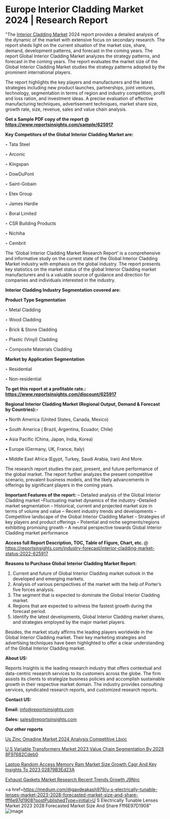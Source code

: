 # Europe Interior Cladding Market 2024 | Research Report

"The <a href=https://www.reportsinsights.com/sample/625917>Interior Cladding Market</a> 2024 report provides a detailed analysis of the dynamic of the market with extensive focus on secondary research. The report sheds light on the current situation of the market size, share, demand, development patterns, and forecast in the coming years. The report Global Interior Cladding Market analyzes the strategy patterns, and forecast in the coming years. The report evaluates the market size of the Global Interior Cladding Market studies the strategy patterns adopted by the prominent international players.

The report highlights the key players and manufacturers and the latest strategies including new product launches, partnerships, joint ventures, technology, segmentation in terms of region and industry competition, profit and loss ration, and investment ideas. A precise evaluation of effective manufacturing techniques, advertisement techniques, market share size, growth rate, size, revenue, sales and value chain analysis.

<strong>Get a Sample PDF copy of the report @ <a href=https://www.reportsinsights.com/sample/625917 style=color:#0000ff;>https://www.reportsinsights.com/sample/625917</a></strong>

<strong>Key Competitors of the Global Interior Cladding Market are:</strong>

‣ Tata Steel

‣ Arconic

‣ Kingspan

‣ DowDuPont

‣ Saint-Gobain

‣ Etex Group

‣ James Hardie

‣ Boral Limited

‣ CSR Building Products

‣ Nichiha

‣ Cembrit

The ‘Global Interior Cladding Market Research Report’ is a comprehensive and informative study on the current state of the Global Interior Cladding Market industry with emphasis on the global industry. The report presents key statistics on the market status of the global Interior Cladding market manufacturers and is a valuable source of guidance and direction for companies and individuals interested in the industry.

<strong>Interior Cladding Industry Segmentation covered are:</strong>

<strong>Product Type Segmentation</strong>

‣    Metal Cladding

‣ Wood Cladding

‣ Brick & Stone Cladding

‣ Plastic (Vinyl) Cladding

‣ Composite Materials Cladding

<strong>Market by Application Segmentation</strong>

‣   Residential

‣ Non-residential

<strong>To get this report at a profitable rate.: <a href=https://www.reportsinsights.com/discount/625917 style=color:#0000ff;>https://www.reportsinsights.com/discount/625917</a></strong>

<strong>Regional Interior Cladding Market (Regional Output, Demand &amp; Forecast by Countries):-</strong>

• North America (United States, Canada, Mexico)

• South America ( Brazil, Argentina, Ecuador, Chile)

• Asia Pacific (China, Japan, India, Korea)

• Europe (Germany, UK, France, Italy)

• Middle East Africa (Egypt, Turkey, Saudi Arabia, Iran) And More.

The research report studies the past, present, and future performance of the global market. The report further analyzes the present competitive scenario, prevalent business models, and the likely advancements in offerings by significant players in the coming years.

<strong>Important Features of the report:</strong>
– Detailed analysis of the Global Interior Cladding market
–Fluctuating market dynamics of the industry
–Detailed market segmentation
– Historical, current and projected market size in terms of volume and value
– Recent industry trends and developments
– Competitive landscape of the Global Interior Cladding Market
– Strategies of key players and product offerings
– Potential and niche segments/regions exhibiting promising growth
– A neutral perspective towards Global Interior Cladding market performance

<strong>Access full Report Description, TOC, Table of Figure, Chart, etc. </strong>@   <a href=https://reportsinsights.com/industry-forecast/interior-cladding-market-status-2022-625917 style=color:#0000ff;>https://reportsinsights.com/industry-forecast/interior-cladding-market-status-2022-625917</a>

<strong>Reasons to Purchase Global Interior Cladding Market Report:</strong>
1. Current and future of Global Interior Cladding market outlook in the developed and emerging markets.
2. Analysis of various perspectives of the market with the help of Porter’s five forces analysis.
3. The segment that is expected to dominate the Global Interior Cladding market.
4. Regions that are expected to witness the fastest growth during the forecast period.
5. Identify the latest developments, Global Interior Cladding market shares, and strategies employed by the major market players.

Besides, the market study affirms the leading players worldwide in the Global Interior Cladding market. Their key marketing strategies and advertising techniques have been highlighted to offer a clear understanding of the Global Interior Cladding market.

<strong><strong>About US</strong>:</strong>

Reports Insights is the leading research industry that offers contextual and data-centric research services to its customers across the globe. The firm assists its clients to strategize business policies and accomplish sustainable growth in their respective market domain. The industry provides consulting services, syndicated research reports, and customized research reports.

<strong>Contact US:</strong>

<p class=><b>Email:</b> <a href=mailto:info@reportsinsights.com>info@reportsinsights.com</a></p>
<p class=><b>Sales:</b> <a href=mailto:sales@reportsinsights.com>sales@reportsinsights.com</a></p>

<strong>Our other reports</strong>

<a href=https://www.linkedin.com/pulse/us-zinc-omadine-market-2024-analysis-competitive-lbxic/>Us Zinc Omadine Market 2024 Analysis Competitive Lbxic</a>

<a href=https://medium.com/@reportsinsights.aj/u-s-variable-transformers-market-2023-value-chain-segmentation-by-2028-8f97682cdeb0>U S Variable Transformers Market 2023 Value Chain Segmentation By 2028 8F97682Cdeb0</a>

<a href=https://medium.com/@swatiga40/laptop-random-access-memory-ram-market-size-growth-cagr-and-key-insights-to-2023-02879b3ed23a>Laptop Random Access Memory Ram Market Size Growth Cagr And Key Insights To 2023 02879B3Ed23A</a>

<a href=https://www.linkedin.com/pulse/exhaust-gaskets-market-research-recent-trends-growth-j9nnc/>Exhaust Gaskets Market Research Recent Trends Growth J9Nnc</a>

<a href=https://medium.com/@gavdeakash979/u-s-electrically-tunable-lenses-market-2023-2028-forecasted-market-size-and-share-fff6e97d1908?postPublishedType=initial>U S Electrically Tunable Lenses Market 2023 2028 Forecasted Market Size And Share Fff6E97D1908</a>"
![image](https://github.com/aanak123/RIMarketer1/assets/158471119/a3358c9a-3753-4ade-b97c-123ebed81fd4)
